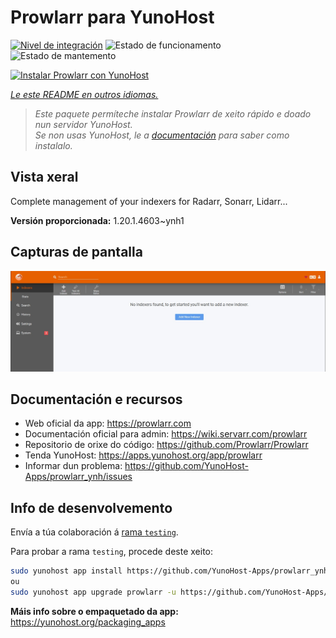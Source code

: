 <!--
NOTA: Este README foi creado automáticamente por <https://github.com/YunoHost/apps/tree/master/tools/readme_generator>
NON debe editarse manualmente.
-->

# Prowlarr para YunoHost

[![Nivel de integración](https://dash.yunohost.org/integration/prowlarr.svg)](https://ci-apps.yunohost.org/ci/apps/prowlarr/) ![Estado de funcionamento](https://ci-apps.yunohost.org/ci/badges/prowlarr.status.svg) ![Estado de mantemento](https://ci-apps.yunohost.org/ci/badges/prowlarr.maintain.svg)

[![Instalar Prowlarr con YunoHost](https://install-app.yunohost.org/install-with-yunohost.svg)](https://install-app.yunohost.org/?app=prowlarr)

*[Le este README en outros idiomas.](./ALL_README.md)*

> *Este paquete permíteche instalar Prowlarr de xeito rápido e doado nun servidor YunoHost.*  
> *Se non usas YunoHost, le a [documentación](https://yunohost.org/install) para saber como instalalo.*

## Vista xeral

Complete management of your indexers for Radarr, Sonarr, Lidarr...

**Versión proporcionada:** 1.20.1.4603~ynh1

## Capturas de pantalla

![Captura de pantalla de Prowlarr](./doc/screenshots/screenshot.jpg)

## Documentación e recursos

- Web oficial da app: <https://prowlarr.com>
- Documentación oficial para admin: <https://wiki.servarr.com/prowlarr>
- Repositorio de orixe do código: <https://github.com/Prowlarr/Prowlarr>
- Tenda YunoHost: <https://apps.yunohost.org/app/prowlarr>
- Informar dun problema: <https://github.com/YunoHost-Apps/prowlarr_ynh/issues>

## Info de desenvolvemento

Envía a túa colaboración á [rama `testing`](https://github.com/YunoHost-Apps/prowlarr_ynh/tree/testing).

Para probar a rama `testing`, procede deste xeito:

```bash
sudo yunohost app install https://github.com/YunoHost-Apps/prowlarr_ynh/tree/testing --debug
ou
sudo yunohost app upgrade prowlarr -u https://github.com/YunoHost-Apps/prowlarr_ynh/tree/testing --debug
```

**Máis info sobre o empaquetado da app:** <https://yunohost.org/packaging_apps>
